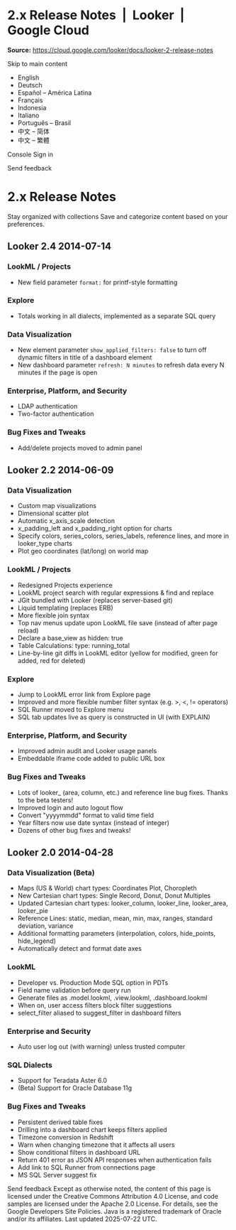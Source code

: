 # 2.x Release Notes  |  Looker  |  Google Cloud

**Source:** https://cloud.google.com/looker/docs/looker-2-release-notes

Skip to main content 
  * English
  * Deutsch
  * Español – América Latina
  * Français
  * Indonesia
  * Italiano
  * Português – Brasil
  * 中文 – 简体
  * 中文 – 繁體

Console  Sign in




Send feedback 
#  2.x Release Notes
Stay organized with collections  Save and categorize content based on your preferences. 
## Looker 2.4 2014-07-14
### LookML / Projects
  * New field parameter `format:` for printf-style formatting


### Explore
  * Totals working in all dialects, implemented as a separate SQL query


### Data Visualization
  * New element parameter `show_applied_filters: false` to turn off dynamic filters in title of a dashboard element
  * New dashboard parameter `refresh: N minutes` to refresh data every N minutes if the page is open


### Enterprise, Platform, and Security
  * LDAP authentication
  * Two-factor authentication


### Bug Fixes and Tweaks
  * Add/delete projects moved to admin panel


## Looker 2.2 2014-06-09
### Data Visualization
  * Custom map visualizations
  * Dimensional scatter plot
  * Automatic x_axis_scale detection
  * x_padding_left and x_padding_right option for charts
  * Specify colors, series_colors, series_labels, reference lines, and more in looker_type charts
  * Plot geo coordinates (lat/long) on world map


### LookML / Projects
  * Redesigned Projects experience
  * LookML project search with regular expressions & find and replace
  * JGit bundled with Looker (replaces server-based git)
  * Liquid templating (replaces ERB)
  * More flexible join syntax
  * Top nav menus update upon LookML file save (instead of after page reload)
  * Declare a base_view as hidden: true
  * Table Calculations: type: running_total
  * Line-by-line git diffs in LookML editor (yellow for modified, green for added, red for deleted)


### Explore
  * Jump to LookML error link from Explore page
  * Improved and more flexible number filter syntax (e.g. >, <, != operators)
  * SQL Runner moved to Explore menu
  * SQL tab updates live as query is constructed in UI (with EXPLAIN)


### Enterprise, Platform, and Security
  * Improved admin audit and Looker usage panels
  * Embeddable iframe code added to public URL box


### Bug Fixes and Tweaks
  * Lots of looker_ (area, column, etc.) and reference line bug fixes. Thanks to the beta testers!
  * Improved login and auto logout flow
  * Convert "yyyymmdd" format to valid time field
  * Year filters now use date syntax (instead of integer)
  * Dozens of other bug fixes and tweaks!


## Looker 2.0 2014-04-28
### Data Visualization (Beta)
  * Maps (US & World) chart types: Coordinates Plot, Choropleth
  * New Cartesian chart types: Single Record, Donut, Donut Multiples
  * Updated Cartesian chart types: looker_column, looker_line, looker_area, looker_pie
  * Reference Lines: static, median, mean, min, max, ranges, standard deviation, variance
  * Additional formatting parameters (interpolation, colors, hide_points, hide_legend)
  * Automatically detect and format date axes


### LookML
  * Developer vs. Production Mode SQL option in PDTs
  * Field name validation before query run
  * Generate files as .model.lookml, .view.lookml, .dashboard.lookml
  * When on, user access filters block filter suggestions
  * select_filter aliased to suggest_filter in dashboard filters


### Enterprise and Security
  * Auto user log out (with warning) unless trusted computer


### SQL Dialects
  * Support for Teradata Aster 6.0
  * (Beta) Support for Oracle Database 11g


### Bug Fixes and Tweaks
  * Persistent derived table fixes
  * Drilling into a dashboard chart keeps filters applied
  * Timezone conversion in Redshift
  * Warn when changing timezone that it affects all users
  * Show conditional filters in dashboard URL
  * Return 401 error as JSON API responses when authentication fails
  * Add link to SQL Runner from connections page
  * MS SQL Server suggest fix


Send feedback 
Except as otherwise noted, the content of this page is licensed under the Creative Commons Attribution 4.0 License, and code samples are licensed under the Apache 2.0 License. For details, see the Google Developers Site Policies. Java is a registered trademark of Oracle and/or its affiliates.
Last updated 2025-07-22 UTC.



